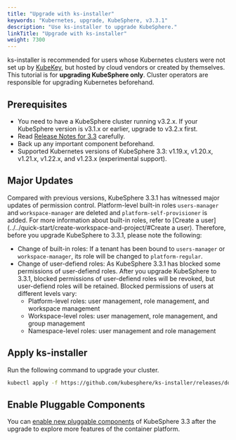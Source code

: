 ```yaml
---
title: "Upgrade with ks-installer"
keywords: "Kubernetes, upgrade, KubeSphere, v3.3.1"
description: "Use ks-installer to upgrade KubeSphere."
linkTitle: "Upgrade with ks-installer"
weight: 7300
---
```


ks-installer is recommended for users whose Kubernetes clusters were not set up by [KubeKey](../../installing-on-linux/introduction/kubekey/), but hosted by cloud vendors or created by themselves. This tutorial is for **upgrading KubeSphere only**. Cluster operators are responsible for upgrading Kubernetes beforehand.

## Prerequisites

- You need to have a KubeSphere cluster running v3.2.x. If your KubeSphere version is v3.1.x or earlier, upgrade to v3.2.x first.
- Read [Release Notes for 3.3](../../../v3.3/release/release-v330/) carefully.
- Back up any important component beforehand.
- Supported Kubernetes versions of KubeSphere 3.3: v1.19.x, v1.20.x, v1.21.x, v1.22.x, and v1.23.x (experimental support).

## Major Updates

   Compared with previous versions, KubeSphere 3.3.1 has witnessed major updates of permission control. Platform-level built-in roles `users-manager` and `workspace-manager` are deleted and `platform-self-provisioner` is added. For more information about built-in roles, refer to [Create a user](../../quick-start/create-workspace-and-project/#Create a user). Therefore, before you upgrade KubeSphere to 3.3.1, please note the following:

   - Change of built-in roles: If a tenant has been bound to `users-manager` or `workspace-manager`, its role will be changed to `platform-regular`.
   - Change of user-defiend roles: As KubeSphere 3.3.1 has blocked some permissions of user-defiend roles. After you upgrade KubeSphere to 3.3.1, blocked permissions of user-defiend roles will be revoked, but user-defiend roles will be retained. Blocked permissions of users at different levels vary:
       - Platform-level roles: user management, role management, and workspace management
       - Workspace-level roles: user management, role management, and group management
       - Namespace-level roles: user management and role management

## Apply ks-installer

Run the following command to upgrade your cluster.

```bash
kubectl apply -f https://github.com/kubesphere/ks-installer/releases/download/v3.3.1/kubesphere-installer.yaml  --force
```

## Enable Pluggable Components

You can [enable new pluggable components](../../pluggable-components/overview/) of KubeSphere 3.3 after the upgrade to explore more features of the container platform.

